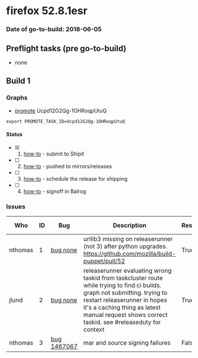 # firefox 52.8.1esr

### Date of go-to-build: 2018-06-05

## Preflight tasks (pre go-to-build)
- none

## Build 1  

### Graphs
* [promote](https://tools.taskcluster.net/push-inspector/#/Ucpd12G2Qg-1OHRoqpUtuQ) Ucpd12G2Qg-1OHRoqpUtuQ
```
export PROMOTE_TASK_ID=Ucpd12G2Qg-1OHRoqpUtuQ
```


#### Status
- [x] 1.  [how-to](https://wiki.mozilla.org/Release:Release_Automation_on_Mercurial:Starting_a_Release#Submit_to_Ship_It)  - submit to Shipit
- [ ] 2.  [how-to](https://github.com/mozilla-releng/releasewarrior-2.0/blob/master/docs/release-promotion/desktop/historic_relpro.md#1-push-to-releases-dir-mirrors)  - pushed to mirrors/releases
- [ ] 3.  [how-to](https://github.com/mozilla-releng/releasewarrior-2.0/blob/master/docs/release-promotion/desktop/historic_relpro.md#3-publish-release)  - schedule the release for shipping
- [ ] 4.  [how-to](https://github.com/mozilla-releng/releasewarrior-2.0/blob/master/docs/release-promotion/desktop/historic_relpro.md#2-signoffs)  - signoff in Balrog

### Issues
| Who                 | ID               | Bug                                                                 | Description                | Resolved                | Future Threat                |
| ------------------- | ---------------- | ------------------------------------------------------------------- | -------------------------- | ----------------------- | ---------------------------- |
| nthomas  | 1 | [bug none](https://bugzil.la/none)        | urllib3 missing on releaserunner (not 3) after python upgrades. https://github.com/mozilla/build-puppet/pull/52 | True | True |
| jlund  | 2 | [bug none](https://bugzil.la/none)        | releaserunner evaluating wrong taskid from taskcluster route while trying to find ci builds. graph not submitting. trying to restart releaserunner in hopes it's a caching thing as latest manual request shows correct taskid. see #releaseduty for context | True | True |
| nthomas  | 3 | [bug 1467067](https://bugzil.la/1467067)        | mar and source signing failures | False | True |

